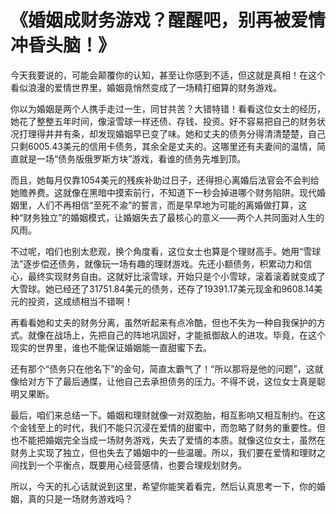 # 《婚姻成财务游戏？醒醒吧，别再被爱情冲昏头脑！》

今天我要说的，可能会颠覆你的认知，甚至让你感到不适，但这就是真相！在这个看似浪漫的爱情世界里，婚姻竟悄然变成了一场精打细算的财务游戏。

你以为婚姻是两个人携手走过一生，同甘共苦？大错特错！看看这位女士的经历，她花了整整五年时间，像滚雪球一样还债、存钱、投资。好不容易把自己的财务状况打理得井井有条，却发现婚姻早已变了味。她和丈夫的债务分得清清楚楚，自己只剩6005.43美元的信用卡债务，其余全是丈夫的。这哪里还有夫妻间的温情，简直就是一场“债务版俄罗斯方块”游戏，看谁的债务先堆到顶。

而且，她每月仅靠1054美元的残疾补助过日子，还得担心离婚后法官会不会判给她赡养费。这就像在黑暗中摸索前行，不知道下一秒会掉进哪个财务陷阱。现代婚姻里，人们不再相信“至死不渝”的誓言，而是早早地为可能的离婚做打算，这种“财务独立”的婚姻模式，让婚姻失去了最核心的意义——两个人共同面对人生的风雨。

不过呢，咱们也别太悲观，换个角度看，这位女士也算是个理财高手。她用“雪球法”逐步偿还债务，就像玩一场有趣的理财游戏。先还小额债务，积累动力和信心，最终实现财务自由。这就好比滚雪球，开始只是个小雪球，滚着滚着就变成了大雪球。她已经还了31751.84美元的债务，还存了19391.17美元现金和9608.14美元的投资，这成绩相当不错啊！

再看看她和丈夫的财务分离，虽然听起来有点冷酷，但也不失为一种自我保护的方式。就像在战场上，先把自己的阵地巩固好，才能抵御敌人的进攻。毕竟，在这个现实的世界里，谁也不能保证婚姻能一直甜蜜下去。

还有那个“债务只在他名下”的金句，简直太霸气了！“所以那将是他的问题”，这就像给对方下了最后通牒，让他自己去承担债务的压力。不得不说，这位女士真是聪明又果断。

最后，咱们来总结一下。婚姻和理财就像一对双胞胎，相互影响又相互制约。在这个金钱至上的时代，我们不能只沉浸在爱情的甜蜜中，而忽略了财务的重要性。但也不能把婚姻完全当成一场财务游戏，失去了爱情的本质。就像这位女士，虽然在财务上实现了独立，但也失去了婚姻中的一些温暖。所以，我们要在爱情和理财之间找到一个平衡点，既要用心经营感情，也要合理规划财务。

所以，今天的扎心话就说到这里，希望你能笑着看完，然后认真思考一下，你的婚姻，真的只是一场财务游戏吗？ 